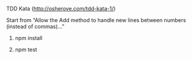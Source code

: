 TDD Kata (http://osherove.com/tdd-kata-1/)

Start from “Allow the Add method to handle new lines between numbers (instead of
commas)...”  


1.  npm install

2.  npm test
